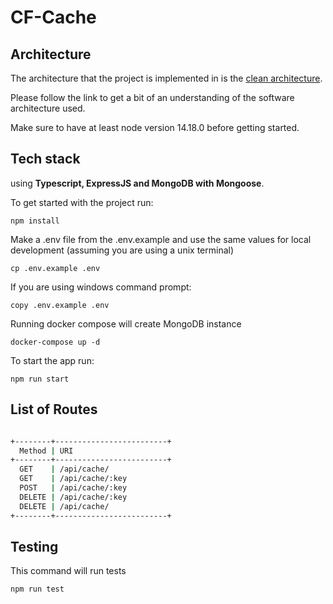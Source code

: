 # CF-Cache

## Architecture

The architecture that the project is implemented in is the [clean architecture](https://blog.cleancoder.com/uncle-bob/2012/08/13/the-clean-architecture.html).

Please follow the link to get a bit of an understanding of the software architecture used.


Make sure to have at least node version 14.18.0 before getting started.

## Tech stack

using **Typescript, ExpressJS and MongoDB with Mongoose**.


To get started with the project run:
```
npm install
```
Make a .env file from the .env.example and use the same values for local development (assuming you are using a unix terminal)
```
cp .env.example .env
```
If you are using windows command prompt:
```
copy .env.example .env
```
Running docker compose will create MongoDB instance
```
docker-compose up -d
```

To start the app run:
```
npm run start
```


## List of Routes

```sh

+--------+-------------------------+
  Method | URI
+--------+-------------------------+
  GET    | /api/cache/
  GET    | /api/cache/:key
  POST   | /api/cache/:key
  DELETE | /api/cache/:key
  DELETE | /api/cache/
+--------+-------------------------+
```

## Testing
This command will run tests
```bash
npm run test
```

